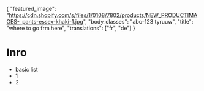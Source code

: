 {
"featured_image": "https://cdn.shopify.com/s/files/1/0108/7802/products/NEW_PRODUCTIMAGES-_pants-essex-khaki-1.jpg",
"body_classes": "abc-123 tyruuw",
"title": "where to go frm here",
"translations": ["fr", "de"]
}

# Inro

- basic list
- 1
- 2 
